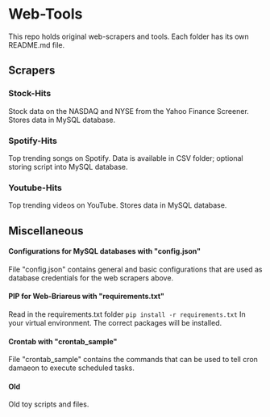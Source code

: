 # Web-Tools

This repo holds original web-scrapers and tools. Each folder has its own README.md file.

## Scrapers
### Stock-Hits 
Stock data on the NASDAQ and NYSE from the Yahoo Finance Screener. Stores data in MySQL database. 

### Spotify-Hits 
Top trending songs on Spotify. Data is available in CSV folder; optional storing script into MySQL database.

### Youtube-Hits 
Top trending videos on YouTube. Stores data in MySQL database.


## Miscellaneous


#### Configurations for MySQL databases with "config.json"
File "config.json" contains general and basic configurations that are used as
database credentials for the web scrapers above.

#### PIP for Web-Briareus with "requirements.txt"
Read in the requirements.txt folder
`pip install -r requirements.txt`
In your virtual environment. The correct packages will be installed. 

#### Crontab with "crontab\_sample"
File "crontab\_sample" contains the commands that can be used to tell cron damaeon to
execute scheduled tasks.

#### Old
Old toy scripts and files.
